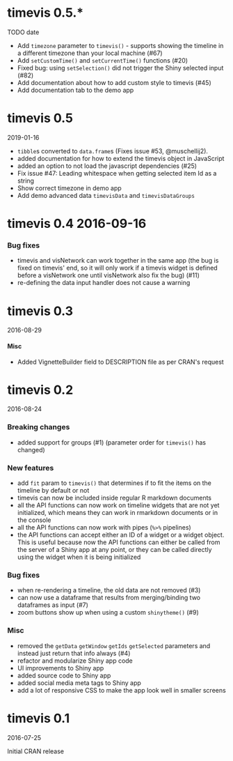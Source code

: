 # timevis 0.5.*

TODO date

- Add `timezone` parameter to `timevis()` - supports showing the timeline in a different timezone than your local machine (#67)
- Add `setCustomTime()` and `setCurrentTime()` functions (#20)
- Fixed bug: using `setSelection()` did not trigger the Shiny selected input (#82)
- Add documentation about how to add custom style to timevis (#45)
- Add documentation tab to the demo app

# timevis 0.5

2019-01-16

- `tibble`s converted to `data.frame`s (Fixes issue #53, @muschellij2).
- added documentation for how to extend the timevis object in JavaScript
- added an option to not load the javascript dependencies (#25)
- Fix issue #47: Leading whitespace when getting selected item Id as a string
- Show correct timezone in demo app
- Add demo advanced data `timevisData` and `timevisDataGroups`

# timevis 0.4 2016-09-16

### Bug fixes

- timevis and visNetwork can work together in the same app (the bug is fixed on timevis' end, so it will only work if a timevis widget is defined before a visNetwork one until visNetwork also fix the bug) (#11)
- re-defining the data input handler does not cause a warning 

# timevis 0.3

2016-08-29

#### Misc

- Added VignetteBuilder field to DESCRIPTION file as per CRAN's request

# timevis 0.2

2016-08-24

### Breaking changes

- added support for groups (#1) (parameter order for `timevis()` has changed)

### New features

- add `fit` param to `timevis()` that determines if to fit the items on the timeline by default or not
- timevis can now be included inside regular R markdown documents
- all the API functions can now work on timeline widgets that are not yet initialized, which means they can work in rmarkdown documents or in the console
- all the API functions can now work with pipes (`%>%` pipelines)
- the API functions can accept either an ID of a widget or a widget object. This is useful because now the API functions can either be called from the server of a Shiny app at any point, or they can be called directly using the widget when it is being initialized

### Bug fixes

- when re-rendering a timeline, the old data are not removed (#3)
- can now use a dataframe that results from merging/binding two dataframes as input (#7)
- zoom buttons show up when using a custom `shinytheme()` (#9)

### Misc

- removed the `getData` `getWindow` `getIds` `getSelected` parameters and instead just return that info always (#4)
- refactor and modularize Shiny app code
- UI improvements to Shiny app
- added source code to Shiny app
- added social media meta tags to Shiny app 
- add a lot of responsive CSS to make the app look well in smaller screens

# timevis 0.1

2016-07-25

Initial CRAN release
